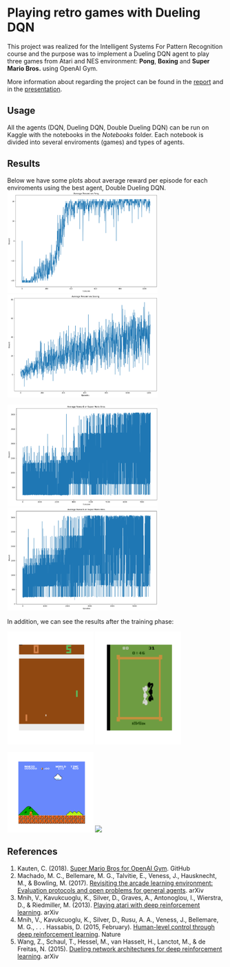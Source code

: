 # Playing retro games with Dueling DQN
This project was realized for the Intelligent Systems For Pattern Recognition course and the purpose was to implement a Dueling DQN agent to play three games from Atari and NES environment: **Pong**, **Boxing** and **Super Mario Bros.** using OpenAI Gym.

More information about regarding the project can be found in the [report](https://github.com/michisco/retro_gameDQN/blob/main/report.pdf) and in the [presentation](https://github.com/michisco/retro_gameDQN/blob/main/presentation.pdf).

## Usage
All the agents (DQN, Dueling DQN, Double Dueling DQN) can be run on Kaggle with the notebooks in the _Notebooks_ folder. Each notebook is divided into several enviroments (games) and types of agents.

## Results
Below we have some plots about average reward per episode for each enviroments using the best agent, Double Dueling DQN.
<img src="img/pongReward.png" width="350"> <img src="img/boxingReward.png" width="350"> 

<img src="img/SMBReward_rightonly.png" width="350"> <img src="img/SMBReward.png" width="350"> 

In addition, we can see the results after the training phase:

<img src="img/pong.gif" width="200"> <img src="img/boxing.gif" width="200"> 

<img src="img/smb_rightonly.gif" width="200"> <img src="img/smb_simplemove.gif" width="200">

## References
1. Kauten, C. (2018). [Super Mario Bros for OpenAI Gym](https://github.com/Kautenja/gym-super-mario-bros). GitHub 
2. Machado, M. C., Bellemare, M. G., Talvitie, E., Veness, J., Hausknecht, M., & Bowling, M. (2017). [Revisiting the arcade learning environment: Evaluation protocols and open problems for general agents](https://arxiv.org/abs/1709.06009). arXiv
3. Mnih, V., Kavukcuoglu, K., Silver, D., Graves, A., Antonoglou, I., Wierstra, D., & Riedmiller, M. (2013). [Playing atari with deep reinforcement learning](https://arxiv.org/abs/1312.5602 ). arXiv
4. Mnih, V., Kavukcuoglu, K., Silver, D., Rusu, A. A., Veness, J., Bellemare, M. G., . . . Hassabis, D. (2015, February). [Human-level control through deep reinforcement learning](http://dx.doi.org/10.1038/nature14236). Nature 
5. Wang, Z., Schaul, T., Hessel, M., van Hasselt, H., Lanctot, M., & de Freitas, N. (2015). [Dueling network architectures for deep reinforcement learning](https://arxiv.org/abs/1511.06581). arXiv
